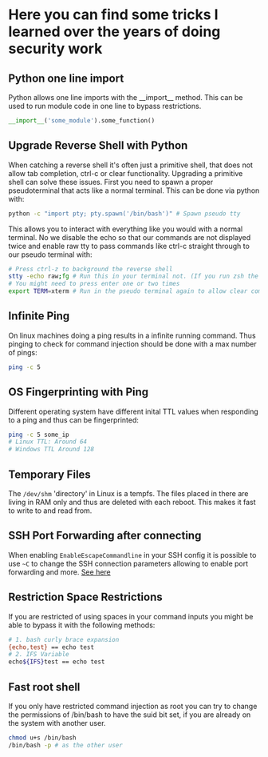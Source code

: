 # Here you can find some tricks I learned over the years of doing security work


## Python one line import
Python allows one line imports with the \_\_import\_\_ method. This can be used to run module code in one line to bypass restrictions. 
```py
__import__('some_module').some_function()
```

## Upgrade Reverse Shell with Python
When catching a reverse shell it's often just a primitive shell, that does not allow tab completion, ctrl-c or clear functionality.
Upgrading a primitive shell can solve these issues. First you need to spawn a proper pseudoterminal that acts like a normal terminal. 
This can be done via python with:
```bash
python -c "import pty; pty.spawn('/bin/bash')" # Spawn pseudo tty 
```
This allows you to interact with everything like you would with a normal terminal.
No we disable the echo so that our commands are not displayed twice and enable raw tty to pass commands like ctrl-c straight through to our pseudo terminal with:
```bash
# Press ctrl-z to background the reverse shell
stty -echo raw;fg # Run this in your terminal not. (If you run zsh the ;fg is needed otherwise it can be done in two commands)
# You might need to press enter one or two times
export TERM=xterm # Run in the pseudo terminal again to allow clear command
```

## Infinite Ping
On linux machines doing a ping results in a infinite running command. 
Thus pinging to check for command injection should be done with a max number of pings:
```bash
ping -c 5
```

## OS Fingerprinting with Ping
Different operating system have different inital TTL values when responding to a ping and thus can be fingerprinted:
```bash
ping -c 5 some_ip
# Linux TTL: Around 64
# Windows TTL Around 128
```

## Temporary Files
The `/dev/shm` 'directory' in Linux is a tempfs. The files placed in there are living in RAM only and thus are deleted with each reboot.
This makes it fast to write to and read from. 

## SSH Port Forwarding after connecting
When enabling `EnableEscapeCommandline` in your SSH config it is possible to use `~C` to change the SSH connection parameters allowing
to enable port forwarding and more. [See here](https://man.openbsd.org/ssh_config#EnableEscapeCommandline)

## Restriction Space Restrictions
If you are restricted of using spaces in your command inputs you might be able to bypass it with the following methods:
```bash
# 1. bash curly brace expansion
{echo,test} == echo test
# 2. IFS Variable
echo${IFS}test == echo test
```

## Fast root shell
If you only have restricted command injection as root you can try to change the permissions of /bin/bash to have the suid bit set, if you are already on the system
with another user.
```bash
chmod u+s /bin/bash
/bin/bash -p # as the other user
```

